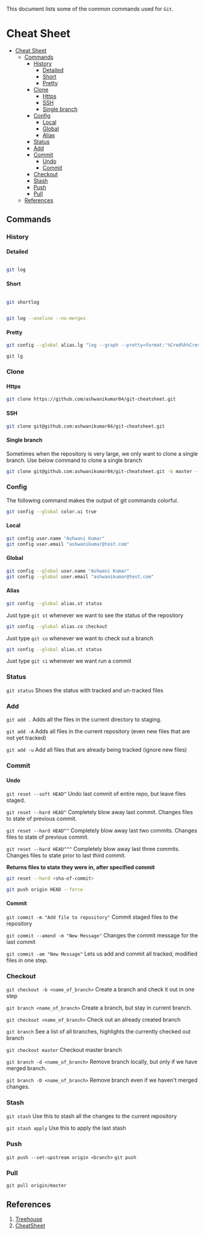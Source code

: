 This document lists some of the common commands used for `Git`.

# Cheat Sheet
- [Cheat Sheet](#cheat-sheet)
  * [Commands](#commands)
    + [History](#history)
      - [Detailed](#detailed)
      - [Short](#short)
      - [Pretty](#pretty)
    + [Clone](#clone)
      - [Https](#https)
      - [SSH](#ssh)
      - [Single branch](#single-branch)
    + [Config](#config)
      - [Local](#local)
      - [Global](#global)
      - [Alias](#alias)
    + [Status](#status)
    + [Add](#add)
    + [Commit](#commit)
      - [Undo](#undo)
      - [Commit](#commit-1)
    + [Checkout](#checkout)
    + [Stash](#stash)
    + [Push](#push)
    + [Pull](#pull)
  * [References](#references)

## Commands

### History 

#### Detailed

```sh

git log

```

#### Short

```sh

git shortlog

```

```sh

git log --oneline --no-merges

```

#### Pretty

```sh
git config --global alias.lg "log --graph --pretty=format:'%Cred%h%Creset -%C(yellow)%d%Creset %s %Cgreen(%cr) %C(bold blue)<%an>%Creset' --abbrev-commit --date=relative"
```

```
git lg
```

### Clone

#### Https

```sh
git clone https://github.com/ashwanikumar04/git-cheatsheet.git
```

#### SSH

```sh
git clone git@github.com:ashwanikumar04/git-cheatsheet.git

```
#### Single branch
Sometimes when the repository is very large, we only want to clone a single branch. Use below command to clone a single branch
```sh
git clone git@github.com:ashwanikumar04/git-cheatsheet.git -b master --single-branch

```

### Config

The following command makes the output of git commands colorful.
```sh
git config --global color.ui true
```

#### Local

```sh
git config user.name "Ashwani Kumar"
git config user.email "ashwanikumar@test.com"
```

#### Global


```sh
git config --global user.name "Ashwani Kumar"
git config --global user.email "ashwanikumar@test.com"
```

#### Alias

```sh
git config --global alias.st status
```
Just type `git st` whenever we want to see the status of the repository


```sh
git config --global alias.co checkout
```
Just type `git co` whenever we want to check out a branch


```sh
git config --global alias.st status
```
Just type `git ci` whenever we want run a commit

### Status

`git status` Shows the status with tracked and un-tracked files

### Add

```git add .``` Adds all the files in the current directory to staging.

```git add -A``` Adds all files in the current repository (even new files that are not yet tracked)

```git add -u```  Add all files that are already being tracked (ignore new files)

### Commit

#### Undo

`git reset --soft HEAD^` Undo last commit of entire repo, but leave files staged.

`git reset --hard HEAD^` Completely blow away last commit. Changes files to state of previous commit.

`git reset --hard HEAD^^` Completely blow away last two commits. Changes files to state of previous commit.

`git reset --hard HEAD^^^` Completely blow away last three commits. Changes files to state prior to last third commit.


**Returns files to state they were in, after specified commit**

```sh
git reset --hard <sha-of-commit>

git push origin HEAD --force

```

#### Commit

`git commit -m "Add file to repository"` Commit staged files to the repository

`git commit --amend -m "New Message"` Changes the commit message for the last commit

`git commit -am "New Message"` Lets us add and commit all tracked, modified files in one step.

### Checkout

`git checkout -b <name_of_branch>` Create a branch and check it out in one step

`git branch <name_of_branch>` Create a branch, but stay in current branch.

`git checkout <name_of_branch>` Check out an already created branch

`git branch` See a list of all branches, highlights the currently checked out branch

`git checkout master` Checkout master branch

`git branch -d <name_of_branch>` Remove branch locally, but only if we have merged branch.

`git branch -D <name_of_branch>` Remove branch even if we haven't merged changes.

### Stash

`git stash` Use this to stash all the changes to the current repository

`git stash apply` Use this to apply the last stash

### Push

`git push --set-upstream origin <branch>`
`git push`

### Pull

`git pull origin/master`


## References

1. [Treehouse](https://github.com/treehouse-dave/get-acquainted-with-git)
2. [CheatSheet](https://github.com/vasanthk/git-tips-and-tricks)

